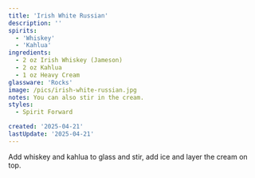 ```yaml
---
title: 'Irish White Russian'
description: ''
spirits:
  - 'Whiskey'
  - 'Kahlua'
ingredients:
  - 2 oz Irish Whiskey (Jameson)
  - 2 oz Kahlua
  - 1 oz Heavy Cream
glassware: 'Rocks'
image: /pics/irish-white-russian.jpg
notes: You can also stir in the cream.
styles:
  - Spirit Forward

created: '2025-04-21'
lastUpdate: '2025-04-21'
---
```


Add whiskey and kahlua to glass and stir, add ice and layer the cream on top.